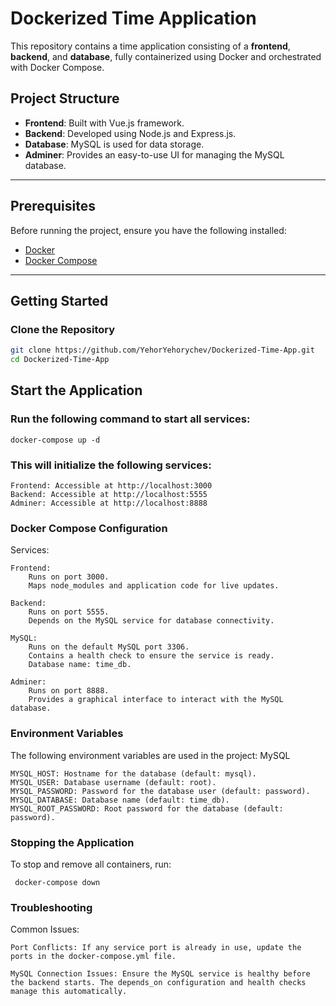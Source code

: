 # Dockerized Time Application

This repository contains a time application consisting of a **frontend**, **backend**, and **database**, fully containerized using Docker and orchestrated with Docker Compose.

## Project Structure

- **Frontend**: Built with Vue.js framework.
- **Backend**: Developed using Node.js and Express.js.
- **Database**: MySQL is used for data storage.
- **Adminer**: Provides an easy-to-use UI for managing the MySQL database.

---

## Prerequisites

Before running the project, ensure you have the following installed:

- [Docker](https://www.docker.com/)
- [Docker Compose](https://docs.docker.com/compose/)

---

## Getting Started

### Clone the Repository

```bash
git clone https://github.com/YehorYehorychev/Dockerized-Time-App.git
cd Dockerized-Time-App
```

## Start the Application

### Run the following command to start all services:

```docker-compose up -d```

### This will initialize the following services:

    Frontend: Accessible at http://localhost:3000
    Backend: Accessible at http://localhost:5555
    Adminer: Accessible at http://localhost:8888

### Docker Compose Configuration
Services:

    Frontend:
        Runs on port 3000.
        Maps node_modules and application code for live updates.

    Backend:
        Runs on port 5555.
        Depends on the MySQL service for database connectivity.

    MySQL:
        Runs on the default MySQL port 3306.
        Contains a health check to ensure the service is ready.
        Database name: time_db.

    Adminer:
        Runs on port 8888.
        Provides a graphical interface to interact with the MySQL database.

### Environment Variables

The following environment variables are used in the project:
MySQL

    MYSQL_HOST: Hostname for the database (default: mysql).
    MYSQL_USER: Database username (default: root).
    MYSQL_PASSWORD: Password for the database user (default: password).
    MYSQL_DATABASE: Database name (default: time_db).
    MYSQL_ROOT_PASSWORD: Root password for the database (default: password).

### Stopping the Application

To stop and remove all containers, run:

``` docker-compose down```

### Troubleshooting
Common Issues:

    Port Conflicts: If any service port is already in use, update the ports in the docker-compose.yml file.

    MySQL Connection Issues: Ensure the MySQL service is healthy before the backend starts. The depends_on configuration and health checks manage this automatically.
